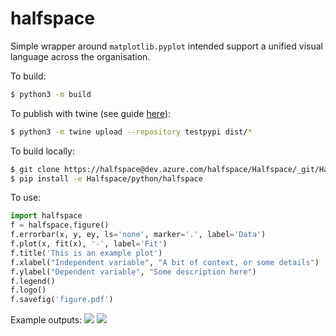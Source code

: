 # halfspace

Simple wrapper around `matplotlib.pyplot` intended support a unified visual language across the organisation.

To build: 
```bash
$ python3 -m build
```

To publish with twine (see guide [here](https://packaging.python.org/tutorials/packaging-projects/)):
```bash
$ python3 -m twine upload --repository testpypi dist/*
```

To build locally:
```bash
$ git clone https://halfspace@dev.azure.com/halfspace/Halfspace/_git/Halfspace
$ pip install -e Halfspace/python/halfspace
```

To use:
```python
import halfspace
f = halfspace.figure()
f.errorbar(x, y, ey, ls='none', marker='.', label='Data')
f.plot(x, fit(x), '-', label='Fit')
f.title('This is an example plot')
f.xlabel("Independent variable", "A bit of context, or some details")
f.ylabel("Dependent variable", "Some description here")
f.legend()
f.logo()
f.savefig('figure.pdf') 
```

Example outputs:
![](./images/light.png)
![](./images/dark.png) 
